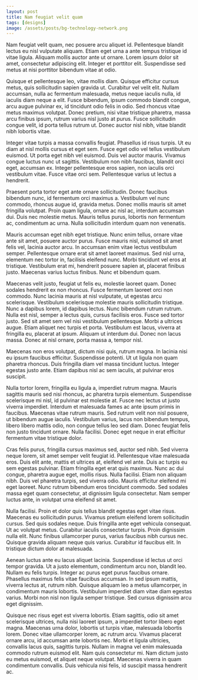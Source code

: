 ```yaml
---
layout: post
title: Nam feugiat velit quam
tags: [designs]
image: /assets/posts/bg-technology-network.png    
---
```


Nam feugiat velit quam, nec posuere arcu aliquet id. Pellentesque blandit lectus eu nisl vulputate aliquam. Etiam eget urna a ante tempus tristique id vitae ligula. Aliquam mollis auctor ante ut ornare. Lorem ipsum dolor sit amet, consectetur adipiscing elit. Integer et porttitor elit. Suspendisse sed metus at nisi porttitor bibendum vitae at odio.

Quisque et pellentesque leo, vitae mollis diam. Quisque efficitur cursus metus, quis sollicitudin sapien gravida ut. Curabitur vel velit elit. Nullam accumsan, nulla ac fermentum malesuada, metus neque iaculis nulla, id iaculis diam neque a elit. Fusce bibendum, ipsum commodo blandit congue, arcu augue pulvinar ex, id tincidunt odio felis in odio. Sed rhoncus vitae metus maximus volutpat. Donec pretium, nisi vitae tristique pharetra, massa arcu finibus ipsum, rutrum varius nisl justo at purus. Fusce sollicitudin congue velit, id porta tellus rutrum ut. Donec auctor nisl nibh, vitae blandit nibh lobortis vitae.

Integer vitae turpis a massa convallis feugiat. Phasellus id risus turpis. Ut eu diam at nisl mollis cursus et eget sem. Fusce eget odio vel tellus vestibulum euismod. Ut porta eget nibh vel euismod. Duis vel auctor mauris. Vivamus congue luctus nunc ut sagittis. Vestibulum non nibh faucibus, blandit orci eget, accumsan ex. Integer pellentesque eros sapien, non iaculis orci vestibulum vitae. Fusce vitae orci sem. Pellentesque varius ut lectus a hendrerit.

Praesent porta tortor eget ante ornare sollicitudin. Donec faucibus bibendum nunc, id fermentum orci maximus a. Vestibulum vel nunc commodo, rhoncus augue id, gravida metus. Donec mollis mauris sit amet fringilla volutpat. Proin quam ligula, ornare ac nisl ac, interdum accumsan dui. Duis nec molestie metus. Mauris tellus purus, lobortis non fermentum ac, condimentum ac urna. Nulla sollicitudin interdum quam non venenatis.

Mauris accumsan eget nibh eget tristique. Nunc enim tellus, ornare vitae ante sit amet, posuere auctor purus. Fusce mauris nisl, euismod sit amet felis vel, lacinia auctor arcu. In accumsan enim vitae lectus vestibulum semper. Pellentesque ornare erat sit amet laoreet maximus. Sed nisl urna, elementum nec tortor in, facilisis eleifend nunc. Morbi tincidunt vel eros at tristique. Vestibulum erat mi, hendrerit posuere sapien at, placerat finibus justo. Maecenas varius luctus finibus. Nunc et bibendum quam.

Maecenas velit justo, feugiat ut felis eu, molestie laoreet quam. Donec sodales hendrerit ex non rhoncus. Fusce fermentum laoreet orci non commodo. Nunc lacinia mauris at nisl vulputate, ut egestas arcu scelerisque. Vestibulum scelerisque molestie mauris sollicitudin tristique. Nunc a dapibus lorem, id dapibus lectus. Nunc bibendum rutrum rutrum. Nulla est nisl, semper a lectus quis, cursus facilisis eros. Fusce sed tortor justo. Sed sit amet sem vel nisi vestibulum pellentesque. Morbi a ultrices augue. Etiam aliquet nec turpis et porta. Vestibulum est lacus, viverra at fringilla eu, placerat at ipsum. Aliquam ut interdum dui. Donec non lacus massa. Donec at nisl ornare, porta massa a, tempor nisl.

Maecenas non eros volutpat, dictum nisi quis, rutrum magna. In lacinia nisi eu ipsum faucibus efficitur. Suspendisse potenti. Ut ut ligula non quam pharetra rhoncus. Duis fringilla diam vel massa tincidunt luctus. Integer egestas justo ante. Etiam dapibus nisl ac sem iaculis, at pulvinar eros suscipit.

Nulla tortor lorem, fringilla eu ligula a, imperdiet rutrum magna. Mauris sagittis mauris sed nisi rhoncus, ac pharetra turpis elementum. Suspendisse scelerisque mi nisl, id pulvinar est molestie at. Fusce nec lectus ut justo viverra imperdiet. Interdum et malesuada fames ac ante ipsum primis in faucibus. Maecenas vitae rutrum mauris. Sed rutrum velit non nisl posuere, ut bibendum augue iaculis. Vestibulum varius, lacus non bibendum tempus, libero libero mattis odio, non congue tellus leo sed diam. Donec feugiat felis non justo tincidunt ornare. Nulla facilisi. Donec eget neque in erat efficitur fermentum vitae tristique dolor.

Cras felis purus, fringilla cursus maximus sed, auctor sed nibh. Sed viverra neque lorem, sit amet semper velit feugiat id. Pellentesque vitae malesuada eros. Duis elit ante, mattis et ultrices at, eleifend vel ante. Duis ac turpis eu sem egestas pulvinar. Etiam fringilla eget erat quis maximus. Nunc ac dui congue, pharetra augue eget, mollis risus. Nulla facilisi. Etiam non aliquam nibh. Duis vel pharetra turpis, sed viverra odio. Mauris efficitur eleifend mi eget laoreet. Nunc rutrum bibendum eros tincidunt commodo. Sed sodales massa eget quam consectetur, at dignissim ligula consectetur. Nam semper luctus ante, in volutpat urna eleifend sit amet.

Nulla facilisi. Proin et dolor quis tellus blandit egestas eget vitae risus. Maecenas eu sollicitudin purus. Vivamus pretium eleifend lorem sollicitudin cursus. Sed quis sodales neque. Duis fringilla ante eget vehicula consequat. Ut ac volutpat metus. Curabitur iaculis consectetur turpis. Proin dignissim nulla elit. Nunc finibus ullamcorper purus, varius faucibus nibh cursus nec. Quisque gravida aliquam neque quis varius. Curabitur id faucibus elit. In tristique dictum dolor at malesuada.

Aenean luctus ante eu lacus aliquet lacinia. Suspendisse id lectus ut orci tempor gravida. Ut a justo elementum, condimentum arcu non, blandit leo. Nullam eu felis turpis. Integer ac purus eget purus faucibus ornare. Phasellus maximus felis vitae faucibus accumsan. In sed ipsum mattis, viverra lectus at, rutrum nibh. Quisque aliquam leo a metus ullamcorper, in condimentum mauris lobortis. Vestibulum imperdiet diam vitae diam egestas varius. Morbi non nisl non ligula semper tristique. Sed cursus dignissim arcu eget dignissim.

Quisque nec risus eget est viverra lobortis. Etiam sagittis, odio sit amet scelerisque ultrices, nulla nisi laoreet ipsum, a imperdiet tortor libero eget magna. Maecenas urna dolor, lobortis ut turpis vitae, malesuada lobortis lorem. Donec vitae ullamcorper lorem, ac rutrum arcu. Vivamus placerat ornare arcu, id accumsan ante lobortis nec. Morbi et ligula ultricies, convallis lacus quis, sagittis turpis. Nullam in magna vel enim malesuada commodo rutrum euismod elit. Nam quis consectetur mi. Nam dictum justo eu metus euismod, et aliquet neque volutpat. Maecenas viverra in quam condimentum convallis. Duis vehicula nisi felis, id suscipit massa hendrerit ac.